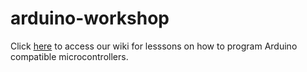 # arduino-workshop
Click [here](https://github.com/ieee-uh-makers/arduino-workshop/wiki) to access our wiki for lesssons on how to program Arduino compatible microcontrollers.
